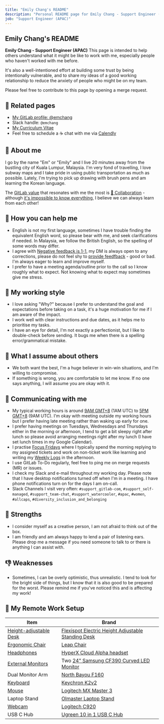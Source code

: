 ```yaml
---
title: "Emily Chang's README"
description: "Personal README page for Emily Chang - Support Engineer (APAC)"
job: "Support Engineer (APAC)"
---
```


## Emily Chang's README

**Emily Chang - Support Engineer (APAC)** This page is intended to help others understand what it might be like to work with me, especially people who haven't worked with me before.

It's also a well-intentioned effort at building some trust by being intentionally vulnerable, and to share my ideas of a good working relationship to reduce the anxiety of people who might be on my team.

Please feel free to contribute to this page by opening a merge request.

## 👤 Related pages

- [My GitLab profile: @emchang](https://gitlab.com/emchang)
- Slack handle: `@emchang`
- [My Curriculum Vitae](https://emchang.gitlab.io/)
- Feel free to schedule a ☕ chat with me via [Calendly](https://calendly.com/emchang/coffeechat)

## 💜 About me

I go by the name "Em" or "Emily" and I live 20 minutes away from the bustling city of Kuala Lumpur, Malaysia. I'm very fond of travelling, I love subway maps and I take pride in using public transportation as much as possible. Lately, I'm trying to pick up drawing with brush pens and am learning the Korean language.

The [GitLab value](/handbook/values/) that resonates with me the most is [🤝 Collaboration](/handbook/values/#collaboration) - although [it's impossible to know everything](/handbook/values/#its-impossible-to-know-everything), I believe we can always learn from each other!

## 🤝 How you can help me

- English is not my first language, sometimes I have trouble finding the equivalent English word, so please bear with me, and seek clarifications if needed. In Malaysia, we follow the British English, so the spelling of some words may differ.
- I agree with [Negative feedback is 1-1](/handbook/values/#negative-feedback-is-1-1), my DM is always open to any corrections, please do not feel shy to [provide feedfback](/handbook/values/#give-feedback-effectively) - good or bad. I'm always eager to learn and improve myself.
- I prefer to have a meeting agenda/outline prior to the call so I know roughly what to expect. Not knowing what to expect may sometimes give me stress.

## 💼 My working style

- I love asking "Why?" because I prefer to understand the goal and expectations before taking on a task, it's a huge motivation for me if I am aware of the impact.
- I work well with clear instructions and due dates, as it helps me to prioritise my tasks.
- I have an eye for detail, I'm not exactly a perfectionist, but I like to double-check before sending. It bugs me when there is a spelling error/grammatical mistake.

## 🤔 What I assume about others

- We both want the best, I'm a huge believer in win-win situations, and I'm willing to compromise.
- If something is wrong, you are comfortable to let me know. If no one says anything, I will assume you are okay with it.

## 💬 Communicating with me

- My typical working hours is around [9AM GMT+8](https://www.timeanddate.com/worldclock/converter.html?iso=20210729T010000&p1=122) (1AM UTC) to [5PM GMT+8](https://www.timeanddate.com/worldclock/converter.html?iso=20210729T090000&p1=122) (9AM UTC). I'm okay with meeting outside my working hours but I prefer having late meeting rather than waking up early for one.
- I prefer having meetings on Tuesdays, Wednesdays and Thursdays either in the morning or afternoon, I tend to get a bit sleepy right after lunch so please avoid arranging meetings right after my lunch (I have set lunch times in my Google Calendar).
- I practise [Focus Fridays](/handbook/communication/#focus-fridays) where I typically spend the morning replying to my assigned tickets and work on non-ticket work like learning and writing my [Weekly Logs](https://gitlab.com/emchang/open-notebook/-/issues?scope=all&state=all&label_name[]=Weekly%20Log%20%F0%9F%93%9D) in the afternoon.
- I use GitLab To-Do regularly, feel free to ping me on merge requests (MR) or issues.
- I check my Slack and e-mail throughout my working day. Please note that I have desktop notifications turned off when I'm in a meeting. I have phone notifications turn on for the days I am on-call.
- Slack Channels I visit very often: `#support_gitlab-com`, `#support_self-managed`, `#support_team-chat`, `#support_watercooler`, `#apac`, `#women`, `#allcaps`, `#diversity_inclusion_and_belonging`

## 💪 Strengths

- I consider myself as a creative person, I am not afraid to think out of the box.
- I am friendly and am always happy to lend a pair of listening ears. Please drop me a message if you need someone to talk to or there is anything I can assist with.

## 👎 Weaknesses

- Sometimes, I can be overly optimistic, thus unrealistic. I tend to look for the bright side of things, but I know that it is also good to be prepared for the worst. Please remind me if you've noticed this and is affecting my work!

## 🏡 My Remote Work Setup

| Item | Brand |
| ------ | ------ |
| [Height-adjustable Desk](/handbook/company/culture/all-remote/workspace/#desks) | [Flexispot Electric Height Adjustable Standing Desk](https://www.igreen.my/products/Flexispot-ergonomic-sit-stand-standing-desk-malaysia/malaysia-3-stage-dual-motor-height-adjustable-standing-desk-table) |
| [Ergonomic Chair](/handbook/company/culture/all-remote/workspace/#chairs) | [Leap Chair](https://store.steelcase.com/seating/office-chairs/leap) |
| [Headphones](/handbook/company/culture/all-remote/workspace/#headphones) | [HyperX Cloud Alpha headset](https://www.soundguys.com/hyperx-cloud-alpha-gaming-headset-review-23223/) |
| [External Monitors](/handbook/company/culture/all-remote/workspace/#monitors) | Two [24" Samsung CF390 Curved LED Monitor](https://www.samsung.com/us/computing/monitors/curved/24-cf396-curved-led-monitor-lc24f396fhnxza/) |
| Dual Monitor Arm | [North Bayou F160](https://shopee.com.my/-New-Version-9KG-NB-North-Bayou-F160-17-to-27-Inch-Gas-Strut-Dual-Monitor-Desktop-Arm-Desk-Mount-i.79342221.2408869965) |
| [Keyboard](/handbook/company/culture/all-remote/workspace/#external-keyboard-and-mouse) | [Keychron K2v2](https://www.keychron.com/products/keychron-k2-wireless-mechanical-keyboard) |
| [Mouse](/handbook/company/culture/all-remote/workspace/#external-keyboard-and-mouse) | [Logitech MX Master 3](https://www.logitech.com/en-my/products/mice/mx-master-3s.html) |
| Laptop Stand | [Olmaster Laptop Stand](https://www.amazon.com/Muti-Angle-Adjustable-Heat-Vent-Ergonomic-Compatible/dp/B081YHNXZ5) |
| [Webcam](/handbook/company/culture/all-remote/workspace/#webcams) | [Logitech C920](https://support.logi.com/hc/en-us/articles/360024326953-Getting-started-HD-Pro-Webcam-C920) |
| USB C Hub | [Ugreen 10 in 1 USB C Hub](https://www.ugreen.com/products/10-in-1-usb-c-hub) |
